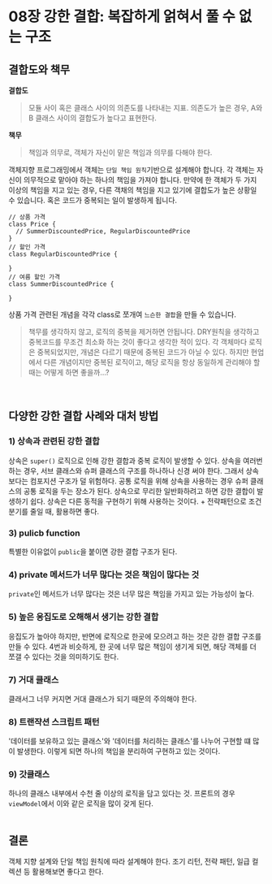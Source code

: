 # 08장 강한 결합: 복잡하게 얽혀서 풀 수 없는 구조 

## 결합도와 책무
**결합도**   
> 모듈 사이 혹은 클래스 사이의 의존도를 나타내는 지표. 의존도가 높은 경우, A와 B 클래스 사이의 결합도가 높다고 표현한다. 

**책무**   
> 책임과 의무로, 객체가 자신이 맡은 책임과 의무를 다해야 한다.    


객체지향 프로그래밍에서 객체는 `단일 책임 원칙`기반으로 설계해야 합니다. 각 객체는 자신이 의무적으로 맡아야 하는 하나의 책임을 가져야 합니다. 
만약에 한 객체가 두 가지 이상의 책임을 지고 있는 경우, 다른 객채의 책임을 지고 있기에 결합도가 높은 상황일 수 있습니다. 혹은 코드가 중복되는 일이 발생하게 됩니다. 

```
// 상품 가격 
class Price {
  // SummerDiscountedPrice, RegularDiscountedPrice
}
// 할인 가격 
class RegularDiscountedPrice {
  
}
// 여름 할인 가격
class SummerDiscountedPrice {
  
}
```
상품 가격 관련된 개념을 각각 class로 쪼개여 `느슨한 결합`을 만들 수 있습니다. 

> 책무를 생각하지 않고, 로직의 중복을 제거하면 안됩니다.
DRY원칙을 생각하고 중복코드를 무조건 최소화 하는 것이 좋다고 생각한 적이 있다. 각 객체마다 로직은 중복되었지만, 개념은 다르기 때문에 중복된 코드가 아닐 수 있다.
하지만 현업에서 다른 개념이지만 중복된 로직이고, 해당 로직을 항상 동일하게 관리해야 할 때는 어떻게 하면 좋을까...?
<br>

## 다양한 강한 결합 사례와 대처 방법 
### 1) 상속과 관련된 강한 결합
상속은 `super()` 로직으로 인해 강한 결합과 중복 로직이 발생할 수 있다. 상속을 여러번 하는 경우, 서브 클래스와 슈퍼 클래스의 구조를 하나하나 신경 써야 한다. 그래서 상속보다는 컴포지션 구조가 덜 위험하다. 
공통 로직을 위해 상속을 사용하는 경우 슈퍼 클래스의 공통 로직을 두는 장소가 된다. 상속으로 무리한 일반화하려고 하면 강한 결합이 발생하기 쉽다. 
상속은 다른 동적을 구현하기 위해 사용하는 것이다. + 전략패턴으로 조건 분기를 줄일 때, 활용하면 좋다. 


### 3) pulicb function
특별한 이유없이 `public`을 붙이면 강한 결합 구조가 된다.    

### 4) private 메서드가 너무 많다는 것은 책임이 많다는 것 
`private`인 메서드가 너무 많다는 것은 너무 많은 책임을 가지고 있는 가능성이 높다.    

### 5) 높은 응집도로 오해해서 생기는 강한 결합   
응집도가 높아야 하지만, 반면에 로직으로 한곳에 모으려고 하는 것은 강한 결합 구조를 만들 수 있다. 4번과 비슷하게, 한 곳에 너무 많은 책임이 생기게 되면, 해당 객체를 더 쪼갤 수 있다는 것을 의미하기도 한다. 

### 7) 거대 클래스 
클래서그 너무 커지면 거대 클래스가 되기 때문의 주의해야 한다. 

### 8) 트랜쟉션 스크립트 패턴
'데이터를 보유하고 있는 클래스'와 '데이터를 처리하는 클래스'를 나누어 구현할 떄 많이 발생한다. 이렇게 되면 하나의 책임을 분리하여 구현하고 있는 것이다. 

### 9) 갓클래스
하나의 클래스 내부에서 수천 줄 이상의 로직을 담고 있다는 것. 프론트의 경우 `viewModel`에서 이와 같은 로직을 많이 갖게 된다.    
<br>

## 결론
객체 지향 설계와 단일 책임 원칙에 따라 설계해야 한다. 조기 리턴, 전략 패턴, 일급 컬렉션 등 활용해보면 좋다고 한다.    

